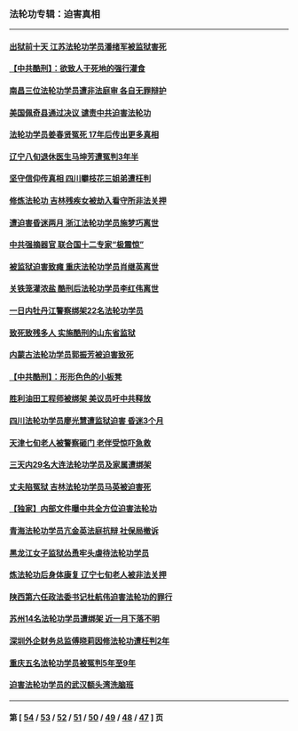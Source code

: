 ### 法轮功专辑：迫害真相
---
#### [出狱前十天 江苏法轮功学员潘绪军被监狱害死](../../pages/nf4379/n13030988.md?06200430) 
#### [【中共酷刑】：欲致人于死地的强行灌食](../../pages/nf4379/n13029575.md?06200430) 
#### [南昌三位法轮功学员遭非法庭审 各自无罪辩护](../../pages/nf4379/n13028346.md?06200430) 
#### [美国佩奇县通过决议 谴责中共迫害法轮功](../../pages/nf4379/n13027185.md?06200430) 
#### [法轮功学员姜春贤冤死 17年后传出更多真相](../../pages/nf4379/n13026531.md?06200430) 
#### [辽宁八旬退休医生马坤芳遭冤判3年半](../../pages/nf4379/n13025809.md?06200430) 
#### [坚守信仰传真相 四川攀枝花三姐弟遭枉判](../../pages/nf4379/n13021791.md?06200430) 
#### [修炼法轮功 吉林残疾女被劫入看守所非法关押](../../pages/nf4379/n13024082.md?06200430) 
#### [遭迫害昏迷两月 浙江法轮功学员施梦巧离世](../../pages/nf4379/n13023785.md?06200430) 
#### [中共强摘器官 联合国十二专家“极震惊”](../../pages/nf4379/n13024313.md?06200430) 
#### [被监狱迫害致瘫 重庆法轮功学员肖继英离世](../../pages/nf4379/n13021610.md?06200430) 
#### [关铁笼灌浓盐 酷刑后法轮功学员李红伟离世](../../pages/nf4379/n13020931.md?06200430) 
#### [一日内牡丹江警察绑架22名法轮功学员](../../pages/nf4379/n13019320.md?06200430) 
#### [致死致残多人 实施酷刑的山东省监狱](../../pages/nf4379/n13015426.md?06200430) 
#### [内蒙古法轮功学员郭振芳被迫害致死](../../pages/nf4379/n13018105.md?06200430) 
#### [【中共酷刑】：形形色色的小板凳](../../pages/nf4379/n13016442.md?06200430) 
#### [胜利油田工程师被绑架 美议员吁中共释放](../../pages/nf4379/n13016246.md?06200430) 
#### [四川法轮功学员廖光慧遭监狱迫害 昏迷3个月](../../pages/nf4379/n13015133.md?06200430) 
#### [天津七旬老人被警察砸门 老伴受惊吓急救](../../pages/nf4379/n13012765.md?06200430) 
#### [三天内29名大连法轮功学员及家属遭绑架](../../pages/nf4379/n13012641.md?06200430) 
#### [丈夫陷冤狱 吉林法轮功学员马英被迫害死](../../pages/nf4379/n13010395.md?06200430) 
#### [【独家】内部文件曝中共全方位迫害法轮功](../../pages/nf4379/n12998099.md?06200430) 
#### [青海法轮功学员亢金英法庭抗辩 社保局撤诉](../../pages/nf4379/n13009857.md?06200430) 
#### [黑龙江女子监狱怂恿牢头虐待法轮功学员](../../pages/nf4379/n13007918.md?06200430) 
#### [炼法轮功后身体康复 辽宁七旬老人被非法关押](../../pages/nf4379/n13007696.md?06200430) 
#### [陕西第六任政法委书记杜航伟迫害法轮功的罪行](../../pages/nf4379/n13005495.md?06200430) 
#### [苏州14名法轮功学员遭绑架 近一月下落不明](../../pages/nf4379/n13007209.md?06200430) 
#### [深圳外企财务总监傅晓莉因修法轮功遭枉判2年](../../pages/nf4379/n13004946.md?06200430) 
#### [重庆五名法轮功学员被冤判5年至9年](../../pages/nf4379/n13004833.md?06200430) 
#### [迫害法轮功学员的武汉额头湾洗脑班](../../pages/nf4379/n13003316.md?06200430) 

---
#### 第 [ [54](./54.md?06200430) / [53](./53.md?06200430) / [52](./52.md?06200430) / [51](./51.md?06200430) / [50](./50.md?06200430) / [49](./49.md?06200430) / [48](./48.md?06200430) / [47](./47.md?06200430) ] 页
